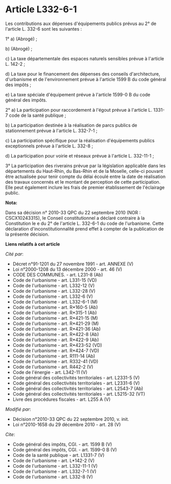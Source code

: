# Article L332-6-1

Les contributions aux dépenses d'équipements publics prévus au 2° de l'article L. 332-6 sont les suivantes : 

1° a) (Abrogé) ; 

b) (Abrogé) ; 

c) La taxe départementale des espaces naturels sensibles prévue à l'article L. 142-2 ; 

d) La taxe pour le financement des dépenses des conseils d'architecture, d'urbanisme et de l'environnement prévue à l'article
1599 B du code général des impôts ; 

e) La taxe spéciale d'équipement prévue à l'article 1599-0 B du code général des impôts. 

2° a) La participation pour raccordement à l'égout prévue à l'article L. 1331-7 code de la santé publique ;

b) La participation destinée à la réalisation de parcs publics de stationnement prévue à l'article L. 332-7-1 ; 

c) La participation spécifique pour la réalisation d'équipements publics exceptionnels prévue à l'article L. 332-8 ; 

d) La participation pour voirie et réseaux prévue à l'article L. 332-11-1 ; 

3° La participation des riverains prévue par la législation applicable dans les départements du Haut-Rhin, du Bas-Rhin et de
la Moselle, celle-ci pouvant être actualisée pour tenir compte du délai écoulé entre la date de réalisation des travaux
concernés et le montant de perception de cette participation. Elle peut également inclure les frais de premier établissement
de l'éclairage public.

**Nota:**

Dans sa décision n° 2010-33 QPC du 22 septembre 2010 (NOR : CSCX1024331S), le Conseil constitutionnel a déclaré contraire à
la Constitution le e du 2° de l'article L. 332-6-1 du code de l'urbanisme. Cette déclaration d'inconstitutionnalité prend
effet à compter de la publication de la présente décision.

**Liens relatifs à cet article**

_Cité par_:

  - Décret n°91-1201 du 27 novembre 1991 - art. ANNEXE (V)
  - Loi n°2000-1208 du 13 décembre 2000 - art. 46 (V)
  - CODE DES COMMUNES. - art. L231-8 (Ab)
  - Code de l'urbanisme - art. L331-15 (VD)
  - Code de l'urbanisme - art. L332-12 (V)
  - Code de l'urbanisme - art. L332-28 (V)
  - Code de l'urbanisme - art. L332-6 (V)
  - Code de l'urbanisme - art. L332-6-1 (M)
  - Code de l'urbanisme - art. R*160-5 (Ab)
  - Code de l'urbanisme - art. R*315-1 (Ab)
  - Code de l'urbanisme - art. R*421-15 (M)
  - Code de l'urbanisme - art. R*421-29 (M)
  - Code de l'urbanisme - art. R*421-36 (Ab)
  - Code de l'urbanisme - art. R*422-8 (Ab)
  - Code de l'urbanisme - art. R*422-9 (Ab)
  - Code de l'urbanisme - art. R*423-52 (VD)
  - Code de l'urbanisme - art. R*424-7 (VD)
  - Code de l'urbanisme - art. R111-14 (Ab)
  - Code de l'urbanisme - art. R332-41 (VD)
  - Code de l'urbanisme - art. R442-2 (V)
  - Code de l'énergie - art. L342-11 (V)
  - Code général des collectivités territoriales - art. L2331-5 (V)
  - Code général des collectivités territoriales - art. L2331-6 (V)
  - Code général des collectivités territoriales - art. L2543-7 (Ab)
  - Code général des collectivités territoriales - art. L5215-32 (VT)
  - Livre des procédures fiscales - art. L255 A (V)

_Modifié par_:

  - Décision n°2010-33 QPC du 22 septembre 2010, v. init.
  - Loi n°2010-1658 du 29 décembre 2010 - art. 28 (V)

_Cite_:

  - Code général des impôts, CGI. - art. 1599 B (V)
  - Code général des impôts, CGI. - art. 1599-0 B (V)
  - Code de la santé publique - art. L1331-7 (V)
  - Code de l'urbanisme - art. L*142-2 (V)
  - Code de l'urbanisme - art. L332-11-1 (V)
  - Code de l'urbanisme - art. L332-7-1 (V)
  - Code de l'urbanisme - art. L332-8 (V)
